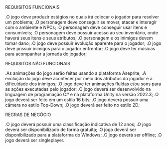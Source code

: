 REQUISITOS FUNCIONAIS

.O jogo deve produzir estágios no quais irá colocar o jogador para resolver um problema;
.O personagem deve conseguir se mover, atacar e interagir com o ambiente e NPCs;
.O personagem deve conseguir usar itens e consumíveis;
.O personagem deve possuir acesso ao seu inventário, onde haverá seus itens e seus atributos;
.O personagem e os inimigos devem tomar dano;
.O jogo deve possuir evolução aparente para o jogador;
.O jogo deve possuir inimigos para o jogador enfrentar;
.O jogo deve ter músicas para acompanhar a jornada do jogador;

REQUISITOS NÃO FUNCIONAIS

.As animações do jogo serão feitas usando a plataforma Aseprite;
.A evolução do jogo deve acontecer por meio dos atributos do jogador e a dificuldade dos inimigos;
.O jogo deve ter animações fluídas e/ou sons para as ações executadas pelo jogador;
.O jogo deverá ser desenvolvido na linguagem de programação C# e na plataforma Unity na versão 2022.3;
.O jogo deverá ser feito em um estilo 16 bits;
.O jogo deverá possuir uma câmera no estilo Top-Down;
.O jogo deverá ser feito no estilo 2D;

REGRAS DE NEGÓCIO

.O jogo deverá possuir uma classificação indicativa de 12 anos;
.O jogo deverá ser disponibilizado de forma gratuita;
.O jogo deverá ser disponibilizado para a plataforma do Windows;
.O jogo deverá ser offline;
.O jogo deverá ser singleplayer.
